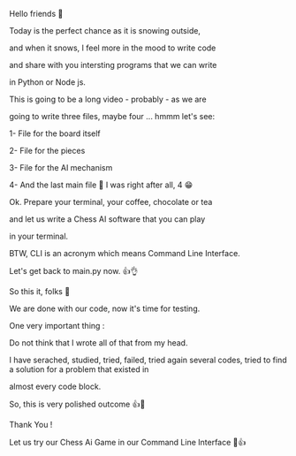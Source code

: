 Hello friends 🙂

Today is the perfect chance as it is snowing outside,

and when it snows, I feel more in the mood to write code

and share with you intersting programs that we can write

in Python or Node js.

This is going to be a long video - probably - as we are

going to write three files, maybe four ... hmmm let's see:

1- File for the board itself

2- File for the pieces

3- File for the AI mechanism

4- And the last main file 🙂 I was right after all, 4 😁

Ok. Prepare your terminal, your coffee, chocolate or tea 

and let us write a Chess AI software that you can play 

in your terminal.

BTW, CLI is an acronym which means Command Line Interface.

Let's get back to main.py now. 👍👌

So this it, folks 🙂

We are done with our code, now it's time for testing.

One very important thing : 

Do not think that I wrote all of that from my head.

I have serached, studied, tried, failed, tried again several codes, tried to find a solution for a problem that existed in 

almost every code block.

So, this is very polished outcome 👍🙂

Thank You !

Let us try our Chess Ai Game in our Command Line Interface 🙂👍
